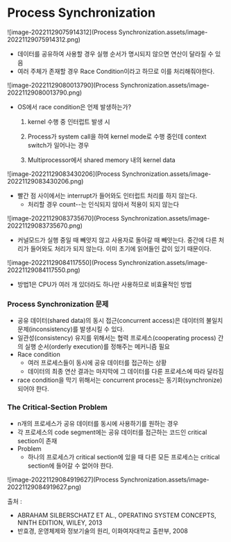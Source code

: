# Process Synchronization



![image-20221129075914312](Process Synchronization.assets/image-20221129075914312.png)



- 데이터를 공유하여 사용할 경우 실행 순서가 명시되지 않으면 연산이 달라질 수 있음
- 여러 주체가 존재할 경우 Race Condition이라고 하므로 이를 처리해줘야한다.

![image-20221129080013790](Process Synchronization.assets/image-20221129080013790.png)



- OS에서 race condition은 언제 발생하는가?

  1. kernel 수행 중 인터럽트 발생 시

  2. Process가 system call을 하여 kernel mode로 수행 중인데 context switch가 일어나는 경우

  3. Multiprocessor에서 shared memory 내의 kernel data



![image-20221129083430206](Process Synchronization.assets/image-20221129083430206.png)

- 빨간 점 사이에서는 interrupt가 들어와도 인터럽트 처리를 하지 않는다.
  - 처리할 경우 count--는 인식되지 않아서 적용이 되지 않는다

![image-20221129083735670](Process Synchronization.assets/image-20221129083735670.png)

- 커널모드가 실행 중일 때 빼앗지 않고 사용자로 돌아갈 때 빼앗는다. 중간에 다른 처리가 들어와도 처리가 되지 않는다. 이미 초기에 읽어들인 값이 있기 때문이다.

![image-20221129084117550](Process Synchronization.assets/image-20221129084117550.png)

- 방법1은 CPU가 여러 개 있더라도 하나만 사용하므로 비효율적인 방법



### Process Synchronization 문제

- 공유 데이터(shared data)의 동시 접근(concurrent access)은 데이터의 불일치 문제(inconsistency)를 발생시킬 수 있다.
- 일관성(consistency) 유지를 위해서는 협력 프로세스(cooperating process) 간의 실행 순서(orderly execution)를 정해주는 메커니즘 필요
- Race condition
  - 여러 프로세스들이 동시에 공유 데이터를 접근하는 상황
  - 데이터의 최종 연산 결과는 마지막에 그 데이터를 다룬 프로세스에 따라 달라짐
- race condition을 막기 위해서는 concurrent process는 동기화(synchronize)되어야 한다.



### The Critical-Section Problem

- n개의 프로세스가 공유 데이터를 동시에 사용하기를 원하는 경우
- 각 프로세스의 code segment에는 공유 데이터를 접근하는 코드인 critical section이 존재
- Problem
  - 하나의 프로세스가 critical section에 있을 때 다른 모든 프로세스는 critical section에 들어갈 수 없어야 한다.

![image-20221129084919627](Process Synchronization.assets/image-20221129084919627.png)

출처 :

- ABRAHAM SILBERSCHATZ ET AL., OPERATING SYSTEM CONCEPTS, NINTH EDITION, WILEY, 2013
- 반효경, 운영체제와 정보기술의 원리, 이화여자대학교 출판부, 2008